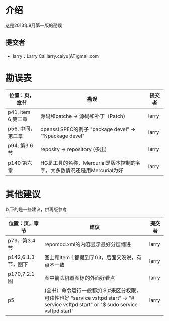# 介绍 #

这是2013年9月第一版的勘误

## 提交者 ##

 * larry：Larry Cai larry.caiyu(AT)gmail.com

# 勘误表 #

| 位置：页，章节        | 勘误           | 提交者  |
| ------------- |-------------| -----|
p41, item 6,第二章| 源码和patche -> 源码和补丁（Patch）| larry
p56, 中间，第二章| openssl SPEC的例子 "package devel" -> "%package devel" | larry
p94, 第3.6节 | reposity -> repository (多出) | larry
p140 第六章 | HG是工具的名称，Mercurial是版本控制的名字，大多数情况还是用Mercurial为好| larry

# 其他建议 #

以下的是一些建议，供再版参考

| 位置：页，章节        | 建议           | 提交者  |
| ------------- |-------------| -----|
p79，第3.4节 | repomod.xml的内容显示最好分层缩进 | larry
| p142,6.1.3节，图下 | 图上和Item 1都提到了Git，后面又没说，有点不一致 | larry
p170,7.2.1 图 | 图中箭头机器图标的外面好看点 | larry
p5 | (全书）命令运行一般都加 $,#来区分权限，可读性也好 “service vsftpd start” -> "# service vsftpd start" or "$ sudo service vsftpd start" | larry
